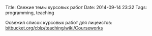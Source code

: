 Title: Свежие темы курсовых работ
Date: 2014-09-14 23:32
Tags: programming, teaching

Освежил список курсовых работ для лицеистов:
[bitbucket.org/cblp/teaching/wiki/Courseworks](https://bitbucket.org/cblp/teaching/wiki/Courseworks)
